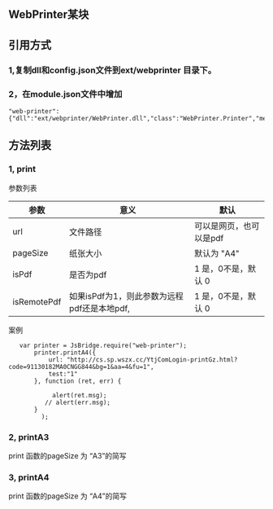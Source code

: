 ## WebPrinter某块

## 引用方式

### 1,复制dll和config.json文件到ext/webprinter 目录下。 

### 2，在module.json文件中增加

```
"web-printer":{"dll":"ext/webprinter/WebPrinter.dll","class":"WebPrinter.Printer","methods":"print,printA3,printA4"}

```

## 方法列表

### 1, print

参数列表


参数|意义|默认
---|---|---
url|文件路径|可以是网页，也可以是pdf
pageSize|纸张大小| 默认为 "A4"
isPdf|是否为pdf| 1 是，0不是，默认 0
isRemotePdf|如果isPdf为1，则此参数为远程pdf还是本地pdf,| 1 是，0不是，默认 0



案例

```
   var printer = JsBridge.require("web-printer");
       printer.printA4({
           url: "http://cs.sp.wszx.cc/YtjComLogin-printGz.html?code=91130182MA0CNGG844&bg=1&aa=4&fu=1",
           test:"1"
       }, function (ret, err) {

			alert(ret.msg);
          // alert(err.msg);
       }
         );
```

### 2, printA3 

print 函数的pageSize 为 “A3”的简写

### 3, printA4   

print 函数的pageSize 为 “A4”的简写
